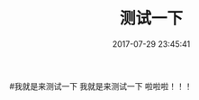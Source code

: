 ﻿---
title: 测试一下
date: 2017-07-29 23:45:41
tags: 
- 杂
categories: 杂文

---

#我就是来测试一下
我就是来测试一下 啦啦啦！！！
